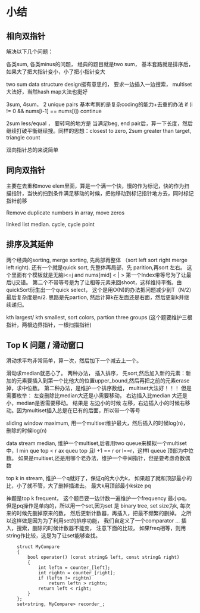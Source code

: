 # 小结

## 相向双指针

解决以下几个问题：

各类sum, 各类minus的问题， 经典的题目就是two sum， 基本套路就是排序后，如果大了把大指针变小，小了把小指针变大

two sum data structure design挺有意思的， 要求一边插入一边搜索， multiset大法好，当然hash map大法也挺好

3sum, 4sum， 2 unique pairs 基本考察的是复杂coding的能力+去重的办法 if \(i != 0 && nums\[i-1\] == nums\[i\]\) continue

2sum less/equal ， 要转弯的地方是 当满足beg, end pair后，算一下长度，然后继续打破平衡继续搜。同样的思想：closest to zero,  2sum greater than target,  triangle count

双向指针总的来说简单

## 同向双指针

主要在去重和move elem里面，算是一个满一个快，慢的作为标记，快的作为扫描指针，当快的扫到条件满足移动的时候，把他移动到标记指针地方去，同时标记指针前移

Remove duplicate numbers in array, move zeros

linked list median. cycle, cycle point

## 排序及其延伸

两个经典的sorting, merge sorting, 先局部再整体 （sort left sort right merge left right\). 还有一个就是quick sort, 先整体再局部，先 parition,再sort 左右。 这个里面有个模板就是无脑i&lt;=j and nums\[mid\] &lt; \| &gt; 第一个Index带等号为了让最后i,j交错。 第二个不带等号是为了让相等元素来回shoot，这样维持平衡。由quickSort衍生出一个quick select， 这个是用O\(N\)的办法把问题减少到T（N/2）最后复杂度是n/2. 思路是先partion, 然后计算k在左面还是右面，然后更新k并继续递归。

kth largest/ kth smallest, sort colors, partion three groups \(这个题要维护三根指针，两根边界指针，一根扫描指针\)

## Top K 问题 / 滑动窗口

滑动求平均非常简单，算一次，然后加下一个减去上一个。

滑动求median就恶心了。  两种办法， 插入排序， 先sort,然后加入新的元素：新加的元素要插入到第一个比他大的位置upper\_bound,然后再把之前的元素erase掉，求中位数。  第二种办法，是维护一个排序数组， multiset大法好！！！ 但是需要枚举： 左变删除比median大还是小需要移动， 右边插入比median 大还是小，median是否需要移动。 结果是 左边小的时候 左移，右边插入小的时候右移动。因为multiset插入总是在已有的后面，所以带一个等号

sliding window maximum, 用一个multiset维护最大，然后插入的时候log\(n\)， 删除的时候log\(n\)

data stream median, 维护一个multiset,后者用two queue来模拟一个multiset中，l min que top &lt; r ax queu top 且l +1 == r or l==r，这样l queue 顶部为中位数。 如果是multiset,还是用哪个老办法，维护一个中间指针，但是要考虑奇数偶数

top k in stream, 维护一个q就好了，保证q的大小为k， 如果超了就和顶部最小的比，小了就不管，大了删掉插进去。 最大k用顶部最小ksize pq

神题是top k frequent， 这个题目要一边计数一遍维护一个frequency 最小pq， 但是pq操作是单向的，所以用一个set,因为set 是 binary tree, set size为k, 每次 来的时候先删掉原来的数， 然后更新计数器，再插入，把最不频繁的删掉。 之所以这样做是因为为了利用set的排序功能， 我们自定义了一个comparator ... 插入，搜索，删除的时候计数器不能变， 注意下面的比较， 如果freq相等，则用string作比较，这是为了让set能够查找。

```
    struct MyCompare
    {
        bool operator() (const string& left, const string& right)
        {
            int leftn = counter_[left];
            int rightn = counter_[right];
            if (leftn != rightn)
                return leftn > rightn;
            return left < right;
        }
    };
    set<string, MyCompare> recorder_;
```



